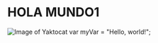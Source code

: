 # HOLA MUNDO1 #
![Image of Yaktocat](https://octodex.github.com/images/yaktocat.png)
var myVar = "Hello, world!";
